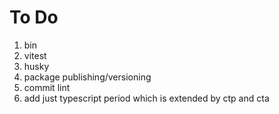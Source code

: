 # To Do

1. bin
2. vitest
3. husky
4. package publishing/versioning
5. commit lint
6. add just typescript period which is extended by ctp and cta
